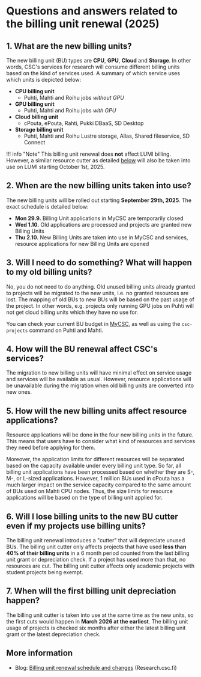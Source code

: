 # Questions and answers related to the billing unit renewal (2025)

## 1. What are the new billing units?

The new billing unit (BU) types are **CPU**, **GPU**, **Cloud** and
**Storage**. In other words, CSC's services for research will consume different
billing units based on the kind of services used. A summary of which service
uses which units is depicted below:

* **CPU billing unit**
    * Puhti, Mahti and Roihu jobs *without GPU*
* **GPU billing unit**
    * Puhti, Mahti and Roihu jobs *with GPU*
* **Cloud billing unit**
    * cPouta, ePouta, Rahti, Pukki DBaaS, SD Desktop
* **Storage billing unit**
    * Puhti, Mahti and Roihu Lustre storage, Allas, Shared fileservice, SD
      Connect

!!! info "Note"
    This billing unit renewal does **not** affect LUMI billing. However, a
    similar resource cutter as detailed [below](#cutter) will also be taken into
    use on LUMI starting October 1st, 2025.

## 2. When are the new billing units taken into use?

The new billing units will be rolled out starting **September 29th, 2025**. The
exact schedule is detailed below:

* **Mon 29.9.** Billing Unit applications in MyCSC are temporarily closed
* **Wed 1.10.** Old applications are processed and projects are granted new
  Billing Units
* **Thu 2.10.** New Billing Units are taken into use in MyCSC and services,
  resource applications for new Billing Units are opened

## 3. Will I need to do something? What will happen to my old billing units?

No, you do not need to do anything. Old unused billing units already granted to
projects will be migrated to the new units, i.e. no granted resources are lost.
The mapping of old BUs to new BUs will be based on the past usage of the
project. In other words, e.g. projects only running GPU jobs on Puhti will not
get cloud billing units which they have no use for.

You can check your current BU budget in [MyCSC](https://my.csc.fi), as well as
using the `csc-projects` command on Puhti and Mahti.

## 4. How will the BU renewal affect CSC's services?

The migration to new billing units will have minimal effect on service usage
and services will be available as usual. However, resource applications will be
unavailable during the migration when old billing units are converted into new
ones.

## 5. How will the new billing units affect resource applications?

Resource applications will be done in the four new billing units in the future.
This means that users have to consider what kind of resources and services they
need before applying for them.

Moreover, the application limits for different resources will be separated
based on the capacity available under every billing unit type. So far, all
billing unit applications have been processed based on whether they are S-, M-,
or L-sized applications. However, 1 million BUs used in cPouta has a much
larger impact on the service capacity compared to the same amount of BUs used
on Mahti CPU nodes. Thus, the size limits for resource applications will be
based on the type of billing unit applied for.

## 6. Will I lose billing units to the new BU cutter even if my projects use billing units? <a id="cutter"></a>

The billing unit renewal introduces a "cutter" that will depreciate unused BUs.
The billing unit cutter only affects projects that have used **less than 40% of their
billing units** in a 6 month period counted from the last billing unit grant
or depreciation check. If a project has used more than that, no resources are
cut. The billing unit cutter affects only academic projects with student
projects being exempt.

## 7. When will the first billing unit depreciation happen?

The billing unit cutter is taken into use at the same time as the new units, so
the first cuts would happen in **March 2026 at the earliest**. The billing unit
usage of projects is checked six months after either the latest billing unit
grant or the latest depreciation check.

## More information

* Blog: [Billing unit renewal schedule and changes](https://research.csc.fi/2025/06/02/billing-unit-renewal-schedule-and-changes/) (Research.csc.fi)
